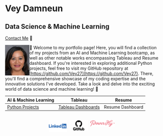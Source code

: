 # Vey Damneun
## Data Science & Machine Learning
[Contact Me](https://www.cognitoforms.com/CodeFarms1/CONTACTME) 💬

<div style="position: relative;">
  <img src="./assets/vey5.JPG" alt="Vey Damneun" width="80" height="100" align="left">
</div>

👋 Welcome to my portfolio page! Here, you will find a collection of my projects from an AI and Machine Learning bootcamp, as well as other notable works encompassing Tableau and Resume dashboard. If you're interested in exploring additional Python projects, feel free to visit my GitHub repository at [https://github.com/Vey27](https://github.com/Vey27). There, you'll find a comprehensive showcase of my coding expertise and the innovative solutions I've developed. Take a look and delve into the exciting world of data science and machine learning! 🚀
<br>

| AI & Machine Learning | Tableau | Resume |
|-----------------|------------------|---|
| [Python Projects](https://www.datascienceportfol.io/Vey) | [Tableau Dashboards](https://public.tableau.com/app/profile/vey.damneun5377) | Resume Dashboard |

<br>
<div style="display: flex; justify-content: center;">
  <a href="linkedin.com/in/vey-d-20b27a119" style="text-decoration: none;">
    <img src="./assets/Logo-Linkedin.png" alt="LinkedIn" width="60">
  </a>
  
  &nbsp;&nbsp;
  
  <a href="https://github.com/Vey27" style="text-decoration: none;">
    <img src="./assets/GitHub-Logo.png" alt="GitHub" width="60">
  </a>
  
  &nbsp;&nbsp;
  
  <a href="https://powertofly.com/talents/veyd" style="text-decoration: none;">
    <img src="./assets/powertofly.png" alt="Power to Fly" width="80">
  </a>
</div>



